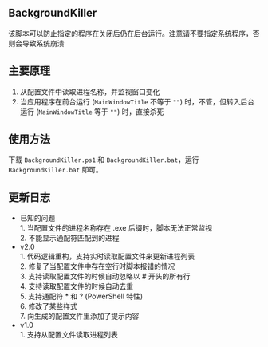 ## BackgroundKiller
该脚本可以防止指定的程序在关闭后仍在后台运行。注意请不要指定系统程序，否则会导致系统崩溃
## 主要原理
1. 从配置文件中读取进程名称，并监视窗口变化
2. 当应用程序在前台运行 (```MainWindowTitle``` 不等于 ```""```) 时，不管，但转入后台运行 (```MainWindowTitle``` 等于 ```""```) 时，直接杀死
## 使用方法
下载 ```BackgroundKiller.ps1``` 和 ```BackgroundKiller.bat```，运行 ```BackgroundKiller.bat``` 即可。
## 更新日志
- 已知的问题<br>1. 当配置文件的进程名称存在 .exe 后缀时，脚本无法正常监视<br>2. 不能显示通配符匹配到的进程
- v2.0<br>1. 代码逻辑重构，支持实时读取配置文件来更新进程列表<br>2. 修复了当配置文件中存在空行时脚本报错的情况<br>3. 支持读取配置文件的时候自动忽略以 # 开头的所有行<br>4. 支持读取配置文件的时候自动去重<br>5. 支持通配符 * 和 ? (PowerShell 特性)<br>6. 修改了某些样式<br>7. 向生成的配置文件里添加了提示内容
- v1.0 <br>1. 支持从配置文件读取进程列表
